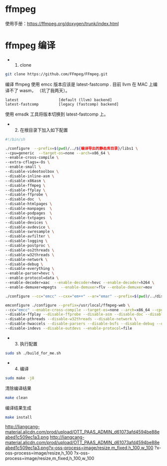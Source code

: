 
# ffmpeg
使用手册：https://ffmpeg.org/doxygen/trunk/index.html


# ffmpeg 编译
* 1. clone  
```bash
git clone https://github.com/FFmpeg/FFmpeg.git
```

编译 ffmpeg 使用 emcc 版本应该是 latest-fastcomp .
目前 llvm 在 MAC 上编译不了 wasm， （坑了我两天）。  
```
latest                  [default (llvm) backend]
latest-fastcomp         [legacy (fastcomp) backend]
```
使用 emsdk 工具将版本切换到 latest-fastcomp 上。    


* 2. 在根目录下加入如下配置
```bash
#!/bin/sh

./configure  --prefix=$(pwd)/../${编译导出的静态库目录}/libs1 \
--cpu=generic  --target-os=none --arch=x86_64 \
--enable-cross-compile \
--extra-cflags=-Os \
--enable-small \
--disable-videotoolbox \
--disable-inline-asm \
--disable-x86asm \
--disable-ffmpeg \
--disable-ffplay \
--disable-ffprobe \
--disable-doc  \
--disable-htmlpages \
--disable-manpages  \
--disable-podpages  \
--disable-txtpages  \
--disable-devices \
--disable-avdevice \
--disable-swresample \
--disable-avfilter \
--disable-logging \
--disable-postproc \
--disable-os2threads \
--disable-w32threads \
--disable-network \
--disable-debug \
--disable-everything \
--enable-parser=hevc \
--enable-protocol=data \
--enable-decoder=aac  --enable-decoder=hevc --enable-decoder=h264 \
--enable-demuxer=mpegts  --enable-demuxer=flv --enbale-demuxer=mov

```

```bash
./configure --cc="emcc" --cxx="em++" --ar="emar" --prefix=$(pwd)/../dist --enable-cross-compile --target-os=none --arch=x86_32 --cpu=generic     --enable-gpl --enable-version3 --disable-avdevice --disable-avformat --disable-swresample --disable-postproc --disable-avfilter     --disable-programs --disable-logging --disable-everything --enable-decoder=hevc --enable-decoder=h264     --disable-ffplay --disable-ffprobe --disable-asm --disable-doc --disable-devices --disable-network     --disable-hwaccels --disable-parsers --disable-bsfs --disable-debug --disable-protocols --disable-indevs --disable-outdevs
```

```bash
emconfigure ./configure --prefix=/usr/local/ffmpeg-web \
--cc="emcc" --enable-cross-compile --target-os=none --arch=x86_64 --cpu=generic \
--disable-ffplay --disable-ffprobe --disable-asm --disable-doc --disable-devices \
--disable-pthreads --disable-w32threads --disable-network \
--disable-hwaccels --disable-parsers --disable-bsfs --disable-debug --disable-protocols \
--disable-indevs --disable-outdevs --enable-protocol=file

```

* 3. 执行配置
```bash
sudo sh ./build_for_me.sh
```

* 4. 编译
```bash
sudo make -j8
```

清除编译结果
```bash
make clean
```

编译结果生成
```bash
make install
```



http://liangcang-material.alicdn.com/prod/upload/OTT_PAAS_ADMIN_d61073afd4594be88eabed1c509ec1a3.png
http://liangcang-material.alicdn.com/prod/upload/OTT_PAAS_ADMIN_d61073afd4594be88eabed1c509ec1a3.png?x-oss-process=image/resize,m_fixed,h_100,w_100
?x-oss-process=image/resize,h_100
?x-oss-process=image/resize,m_fixed,h_100,w_100